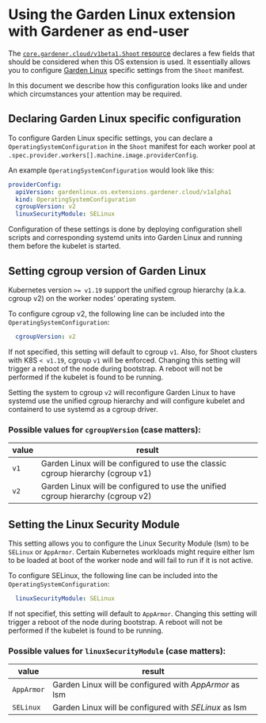 # Using the Garden Linux extension with Gardener as end-user

The [`core.gardener.cloud/v1beta1.Shoot` resource](https://github.com/gardener/gardener/blob/master/example/90-shoot.yaml) declares a few fields that should be considered when this OS extension is used. It essentially allows you to configure [Garden Linux](https://github.com/gardenlinux/gardenlinux) specific settings from the `Shoot` manifest.

In this document we describe how this configuration looks like and under which circumstances your attention may be required.

## Declaring Garden Linux specific configuration

To configure Garden Linux specific settings, you can declare a `OperatingSystemConfiguration` in the `Shoot` manifest for each worker pool at `.spec.provider.workers[].machine.image.providerConfig`. 

An example `OperatingSystemConfiguration` would look like this:

```yaml
providerConfig:
  apiVersion: gardenlinux.os.extensions.gardener.cloud/v1alpha1
  kind: OperatingSystemConfiguration
  cgroupVersion: v2
  linuxSecurityModule: SELinux
```

Configuration of these settings is done by deploying configuration shell scripts and corresponding systemd units into Garden Linux and running them before the kubelet is started.

## Setting cgroup version of Garden Linux

Kubernetes version `>= v1.19` support the unified cgroup hierarchy (a.k.a. cgroup v2) on the worker nodes' operating system.

To configure cgroup v2, the following line can be included into the `OperatingSystemConfiguration`:

```yaml
  cgroupVersion: v2
```

If not specified, this setting will default to cgroup `v1`. Also, for Shoot clusters with K8S `< v1.19`, cgroup `v1` will be enforced. Changing this setting will trigger a reboot of the node during bootstrap. A reboot will not be performed if the kubelet is found to be running.

Setting the system to cgroup `v2` will reconfigure Garden Linux to have systemd use the unified cgroup hierarchy and will configure kubelet and containerd to use systemd as a cgroup driver.

### Possible values for `cgroupVersion` (case matters):

| value | result |
|---|---|
| `v1` | Garden Linux will be configured to use the classic cgroup hierarchy (cgroup v1) |
| `v2` | Garden Linux will be configured to use the unified cgroup hierarchy (cgroup v2) |

## Setting the Linux Security Module

This setting allows you to configure the Linux Security Module (lsm) to be `SELinux` or `AppArmor`. Certain Kubernetes workloads might require either lsm to be loaded at boot of the worker node and will fail to run if it is not active.

To configure SELinux, the following line can be included into the `OperatingSystemConfiguration`:

```yaml
  linuxSecurityModule: SELinux
```

If not specifief, this setting will default to `AppArmor`. Changing this setting will trigger a reboot of the node during bootstrap. A reboot will not be performed if the kubelet is found to be running.

### Possible values for `linuxSecurityModule` (case matters):

| value | result |
|---|---|
| `AppArmor` | Garden Linux will be configured with _AppArmor_ as lsm |
| `SELinux` | Garden Linux will be configured with _SELinux_ as lsm |
